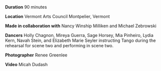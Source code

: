 **Duration**
90 minutes

**Location**
Vermont Arts Council
Montpelier, Vermont

**Made in collaboration with** Nancy Winship Milliken and Michael Zebrowski

**Dancers** Holly Chagnon, Mireya Guerra, Sage Horsey, Mia Pinheiro, Lydia Kern, Navah Stein, and Elizabeth Marie Seyler instructing Tango during the rehearsal for scene two and performing in scene two.

**Photographer** Renee Greenlee

**Video** Micah Dudash